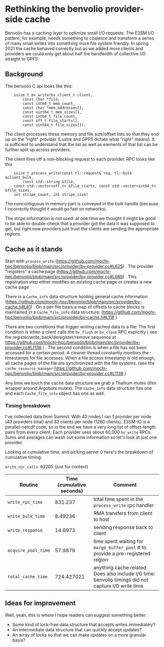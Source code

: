 # Rethinking the benvolio provider-side cache

Benvolio has a caching layer to optimize small I/O requests. The E3SM I/O
pattern, for example, needs something to coalesce and transform a series of
many small writes into something more file system friendly.  In spring 2021 the
cache behaved correctly but as we added more clients and providers we could
only get about half the bandwidth of collective I/O straight to GPFS.

## Background

The benvolio C api looks like this:

```
    ssize_t bv_write(bv_client_t client,
        const char *file,
        const int64_t mem_count,
        const char *mem_addresses[],
        const uint64_t mem_sizes[],
        const int64_t file_count,
        const off_t file_starts[],
        const uint64_t file_sizes[]);
```

The client processes these memory and file size/offset lists so that they end
up on the "right" provider (Lustre and GPFS dictate what "right" means).  It is
sufficient to understand that the list as well as elements of that list can be
further split up across providers.


The client fires off a non-blocking request to each provider.  RPC looks like this

```
    ssize_t process_write(const tl::request& req, tl::bulk &client_bulk,
        const std::string &file,
	const std::vector<off_t> &file_starts, const std::vector<int64_t> &file_sizes,
	int stripe_count, int stripe_size)
```

The noncontiguous in memory part is conveyed in the bulk handle (because I
incorrectly thought it would go fast on networks).

The stripe information is not used:  at one time we thought it might be good to
be able to double-check that a provider got the data it was supposed to get,
but right now providers just trust the clients are sending the appropriate
regions.


## Cache as it stands

Start with `process_write`
(https://github.com/mochi-hpc/benvolio/blob/main/src/provider/bv-provider.cc#L625)
.  The provider "reigsters" a cache page
(https://github.com/mochi-hpc/benvolio/blob/main/src/provider/bv-provider.cc#L689)
.  This registration step either modifies an existing cache page or creates a
new cache page

There is a `Cache_info` data structure holding general cache information
(https://github.com/mochi-hpc/benvolio/blob/main/src/provider/bv-cache.h#L81) .
On a per-file basis a map of offsets to cache blocks is maintained in a
`Cache_file_info` data structure:
(https://github.com/mochi-hpc/benvolio/blob/main/src/provider/bv-cache.h#L118 )

There are two conditions that trigger writing cached data to a file:
The first condition is when a client calls the `bv_flush` or
`bv_close` RPC explicitly ( see the register/write\_back/deregister/remove
sequence at
https://github.com/mochi-hpc/benvolio/blob/main/src/provider/bv-provider.cc#L1138
) . The second condition is when a file has not been accessed for a certain
period. A cleaner thread constantly monitors the timestamps for file accesses.
When a file access timestamp is old enough, all cache pages of the file are
synchronized with the file systems. (see the `cache_resource_manager`
https://github.com/mochi-hpc/benvolio/blob/main/src/provider/bv-provider.cc#L1138
)

Any time we touch the cache data structure we grab a Thallium mutex (thin
wrapper around Argobots mutex).  The `Cache_info` data structure has one and
each `Cache_file_info` object has one as well.

### Timing breakdown

I've collected data from Summit.  With 40 nodes I ran 1 provider per node (40
providers total) and 32 clients per node (1280 clients).  E3SM-IO is a
parallel-netcdf code, so in the end we have a very long list of offset-length
pairs from every client.  Each provider sees about 60,000 `bv_write` RPCs.
Sums and averages can wash out some information so let's look at just one
provider.

Looking at cumulative time, and picking server 0 here's the breakdown
of cumulative timing:

`write_rpc_calls`:  62205 (just for context)

| Routine  |  Time (cumulative seconds) | Comment |
| ---      | --- |  ---  |
|`write_rpc_time` | 831.237 |    total time spent in the `process_write` rpc handler |
|`write_bulk_time`| 8.49236 |   RMA transfers from client to host |
|`write_response` | 14.6973  |   sending response back to client |
|`acquire_pool_time` | 57.9879|  time spent waiting for `margo_buffer_pool` # to provide a pre-registered region |
|`total_cache_time` | 724.427021 | anything cache related.  Does also include I/O time: benvolio timings did not capture I/O write time

## Ideas for improvement

Well, yeah, this is where I hope readers can suggest something better.
- Some kind of lock-free data structure that accepts writes immediately?
- An intermediate data structure that can quickly accept updates?
- An array of locks so that we can make updates on a more granular basis?

